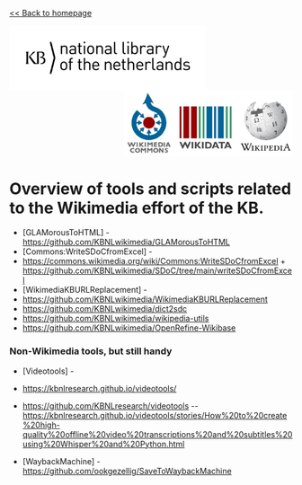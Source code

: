 [<< Back to homepage](https://kbnlwikimedia.github.io)

<img src="../media/KB_Nationale-Bibliotheek_Logo_RGB-Zwart-EN.png" width="350" hspace="0" align="left"/>
<img src="../media/wikimedia-logos.png" align="right" width="300" hspace="0" align="left"/>
<br clear="all"/>

# Overview of tools and scripts related to the Wikimedia effort of the KB.

* [GLAMorousToHTML] - https://github.com/KBNLwikimedia/GLAMorousToHTML
* [Commons:WriteSDoCfromExcel] - 
* https://commons.wikimedia.org/wiki/Commons:WriteSDoCfromExcel + https://github.com/KBNLwikimedia/SDoC/tree/main/writeSDoCfromExcel
* [WikimediaKBURLReplacement] -
* https://github.com/KBNLwikimedia/WikimediaKBURLReplacement
* https://github.com/KBNLwikimedia/dict2sdc
* https://github.com/KBNLwikimedia/wikipedia-utils
* https://github.com/KBNLwikimedia/OpenRefine-Wikibase

### Non-Wikimedia tools, but still handy
* [Videotools] - 
* https://kbnlresearch.github.io/videotools/
* https://github.com/KBNLresearch/videotools
  -- https://kbnlresearch.github.io/videotools/stories/How%20to%20create%20high-quality%20offline%20video%20transcriptions%20and%20subtitles%20using%20Whisper%20and%20Python.html

* [WaybackMachine] - https://github.com/ookgezellig/SaveToWaybackMachine